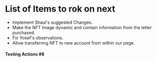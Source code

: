 # List of Items to rok on next

- Implement Shaul's suggested Changes.
- Make the NFT Image dynamic and contain information from the letter purchased.
- Fix Yosef's observations.
- Allow transferring NFT to new account from within our page.

#### Testing Actions #8